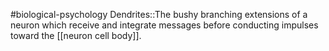 #biological-psychology 
Dendrites::The bushy branching extensions of a neuron which receive and integrate messages before conducting impulses toward the [[neuron cell body]].